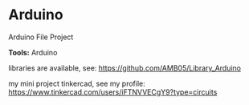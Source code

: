 # Arduino
Arduino File Project

**Tools:** Arduino

libraries are available, see: https://github.com/AMB05/Library_Arduino

my mini project tinkercad, see my profile: https://www.tinkercad.com/users/iFTNVVECgY9?type=circuits
